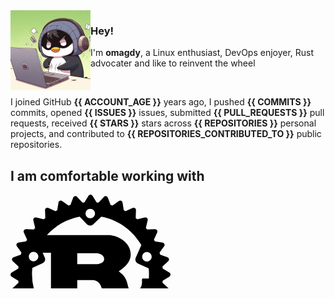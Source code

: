 <img align="left" src="./images/penguin.jpeg" height="128" width="128">

### Hey!

I'm **omagdy**, a Linux enthusiast, DevOps enjoyer, Rust advocater and like to reinvent the wheel

<br>

I joined GitHub **{{ ACCOUNT_AGE }}** years ago, I pushed **{{ COMMITS }}** commits, opened **{{ ISSUES }}** issues, submitted **{{ PULL_REQUESTS }}** pull requests, received **{{ STARS }}** stars across **{{ REPOSITORIES }}** personal projects, and contributed to **{{ REPOSITORIES_CONTRIBUTED_TO }}** public repositories.

## I am comfortable working with
<svg iewBox="0 0 256 256" xmlns="http://www.w3.org/2000/svg">
    <path d="m254.251 124.862l-10.747-6.653a145.81 145.81 0 0 0-.306-3.13l9.236-8.615a3.686 3.686 0 0 0 1.105-3.427a3.685 3.685 0 0 0-2.33-2.744l-11.807-4.415a137.355 137.355 0 0 0-.925-3.048l7.365-10.229a3.698 3.698 0 0 0-2.407-5.814l-12.45-2.025c-.484-.944-.988-1.874-1.496-2.796l5.231-11.483a3.683 3.683 0 0 0-.288-3.59a3.678 3.678 0 0 0-3.204-1.642l-12.636.44a99.848 99.848 0 0 0-1.996-2.421l2.904-12.308a3.694 3.694 0 0 0-.986-3.466a3.698 3.698 0 0 0-3.464-.986l-12.305 2.901a106.192 106.192 0 0 0-2.426-1.996l.442-12.635a3.684 3.684 0 0 0-1.64-3.205a3.693 3.693 0 0 0-3.59-.29l-11.48 5.234a133.235 133.235 0 0 0-2.796-1.5l-2.03-12.452a3.7 3.7 0 0 0-5.812-2.407l-10.236 7.365c-1.007-.32-2.02-.629-3.042-.922L155.72 4.794a3.69 3.69 0 0 0-2.745-2.336a3.707 3.707 0 0 0-3.424 1.106l-8.615 9.243a111.11 111.11 0 0 0-3.13-.306l-6.653-10.75a3.698 3.698 0 0 0-6.289 0l-6.653 10.75a110.4 110.4 0 0 0-3.133.306l-8.617-9.243a3.695 3.695 0 0 0-6.169 1.23l-4.414 11.809c-1.023.293-2.035.604-3.045.922L82.599 10.16a3.687 3.687 0 0 0-3.579-.415a3.705 3.705 0 0 0-2.235 2.822l-2.03 12.452c-.94.487-1.869.988-2.796 1.5l-11.481-5.235a3.686 3.686 0 0 0-3.588.291a3.684 3.684 0 0 0-1.642 3.205l.44 12.635a118.03 118.03 0 0 0-2.426 1.996l-12.305-2.9a3.71 3.71 0 0 0-3.466.985a3.694 3.694 0 0 0-.986 3.466l2.899 12.308c-.673.797-1.338 1.604-1.991 2.421l-12.636-.44a3.721 3.721 0 0 0-3.204 1.641a3.696 3.696 0 0 0-.291 3.59l5.234 11.484c-.509.922-1.012 1.852-1.5 2.796l-12.449 2.025a3.7 3.7 0 0 0-2.407 5.814l7.365 10.23c-.32 1.01-.631 2.024-.925 3.047l-11.808 4.415a3.702 3.702 0 0 0-1.225 6.171l9.237 8.614c-.115 1.04-.217 2.087-.305 3.131L1.75 124.862A3.695 3.695 0 0 0 0 128.007c0 1.284.663 2.473 1.751 3.143l10.748 6.653c.088 1.047.19 2.092.305 3.131l-9.238 8.617a3.697 3.697 0 0 0 1.226 6.169l11.808 4.415c.294 1.022.605 2.037.925 3.047l-7.365 10.231a3.696 3.696 0 0 0 2.41 5.812l12.447 2.025c.487.944.986 1.874 1.5 2.8l-5.235 11.48a3.691 3.691 0 0 0 .291 3.59a3.684 3.684 0 0 0 3.204 1.641l12.63-.442c.659.821 1.322 1.626 1.997 2.426l-2.899 12.31a3.682 3.682 0 0 0 .986 3.459a3.683 3.683 0 0 0 3.466.983l12.305-2.898c.8.68 1.61 1.34 2.427 1.99l-.44 12.639a3.694 3.694 0 0 0 5.229 3.492l11.481-5.231a105.49 105.49 0 0 0 2.796 1.499l2.03 12.445a3.692 3.692 0 0 0 2.235 2.825a3.706 3.706 0 0 0 3.579-.413l10.229-7.37c1.01.32 2.025.633 3.047.927l4.415 11.804a3.685 3.685 0 0 0 2.744 2.331a3.677 3.677 0 0 0 3.425-1.106l8.617-9.238c1.04.12 2.086.22 3.133.313l6.653 10.748a3.702 3.702 0 0 0 3.143 1.75a3.703 3.703 0 0 0 3.145-1.75l6.653-10.748c1.047-.093 2.092-.193 3.131-.313l8.615 9.238a3.68 3.68 0 0 0 3.424 1.106a3.69 3.69 0 0 0 2.744-2.331l4.415-11.804c1.022-.294 2.038-.607 3.048-.927l10.231 7.37a3.7 3.7 0 0 0 5.812-2.412l2.03-12.445c.939-.487 1.868-.993 2.795-1.5l11.481 5.232a3.692 3.692 0 0 0 5.23-3.492l-.44-12.638a98.76 98.76 0 0 0 2.423-1.991l12.306 2.898c1.25.294 2.56-.07 3.463-.983a3.682 3.682 0 0 0 .986-3.459l-2.898-12.31c.675-.8 1.34-1.605 1.99-2.426l12.636.442a3.681 3.681 0 0 0 3.204-1.64a3.685 3.685 0 0 0 .289-3.592l-5.232-11.478c.511-.927 1.013-1.857 1.497-2.8l12.45-2.026a3.682 3.682 0 0 0 2.822-2.236a3.696 3.696 0 0 0-.415-3.576l-7.365-10.23c.318-1.011.629-2.026.925-3.048l11.806-4.415a3.684 3.684 0 0 0 2.331-2.745a3.677 3.677 0 0 0-1.106-3.424l-9.235-8.617c.112-1.04.215-2.086.305-3.13l10.748-6.654a3.69 3.69 0 0 0 1.751-3.143c0-1.281-.66-2.472-1.749-3.145Zm-71.932 89.156c-4.104-.885-6.714-4.93-5.833-9.047c.878-4.112 4.92-6.729 9.023-5.844c4.104.879 6.718 4.931 5.838 9.04c-.88 4.11-4.926 6.73-9.028 5.851Zm-3.652-24.699a6.929 6.929 0 0 0-8.23 5.332l-3.816 17.807c-11.775 5.344-24.85 8.313-38.621 8.313c-14.086 0-27.446-3.116-39.43-8.688l-3.814-17.806c-.802-3.747-4.486-6.134-8.228-5.33l-15.72 3.376a93.272 93.272 0 0 1-8.128-9.58h76.49c.865 0 1.442-.157 1.442-.945v-27.057c0-.787-.577-.944-1.443-.944H106.8v-17.15h24.195c2.208 0 11.809.63 14.878 12.902c.962 3.774 3.072 16.05 4.516 19.98c1.438 4.408 7.293 13.213 13.533 13.213h38.115c.433 0 .895-.049 1.382-.137a93.92 93.92 0 0 1-8.669 10.17l-16.082-3.456Zm-105.79 24.327c-4.105.886-8.146-1.731-9.029-5.843c-.878-4.119 1.732-8.162 5.836-9.047a7.607 7.607 0 0 1 9.028 5.85c.878 4.11-1.734 8.16-5.836 9.04ZM43.86 95.986c1.703 3.842-.03 8.345-3.867 10.045c-3.837 1.705-8.328-.03-10.03-3.875a7.615 7.615 0 0 1 3.867-10.045a7.598 7.598 0 0 1 10.03 3.874Zm-8.918 21.14l16.376-7.277a6.942 6.942 0 0 0 3.524-9.158l-3.372-7.626h13.264v59.788H37.973a93.7 93.7 0 0 1-3.566-25.672c0-3.398.183-6.756.535-10.056Zm71.862-5.807V93.696h31.586c1.632 0 11.52 1.886 11.52 9.28c0 6.139-7.584 8.34-13.821 8.34h-29.285v.003Zm114.792 15.862c0 2.338-.086 4.652-.257 6.948h-9.603c-.961 0-1.348.632-1.348 1.573v4.41c0 10.38-5.853 12.638-10.982 13.213c-4.884.55-10.3-2.045-10.967-5.034c-2.882-16.206-7.683-19.667-15.265-25.648c9.41-5.975 19.2-14.79 19.2-26.59c0-12.74-8.734-20.765-14.688-24.7c-8.352-5.506-17.6-6.61-20.095-6.61H58.279c13.467-15.03 31.719-25.677 52.362-29.551l11.706 12.28a6.923 6.923 0 0 0 9.799.226l13.098-12.528c27.445 5.11 50.682 22.194 64.073 45.633l-8.967 20.253c-1.548 3.505.032 7.604 3.527 9.157l17.264 7.668c.298 3.065.455 6.161.455 9.3ZM122.352 24.745c3.033-2.905 7.844-2.79 10.748.247c2.898 3.046 2.788 7.862-.252 10.765c-3.033 2.906-7.844 2.793-10.748-.25a7.621 7.621 0 0 1 .252-10.762Zm88.983 71.61a7.594 7.594 0 0 1 10.028-3.872c3.838 1.702 5.57 6.203 3.867 10.045a7.595 7.595 0 0 1-10.03 3.875c-3.833-1.703-5.565-6.2-3.865-10.048Z"/>
</svg
<svg iewBox="0 0 128 128" xmlns="http://www.w3.org/2000/svg">
    <path fill="#659AD3" d="M115.4 30.7L67.1 2.9c-.8-.5-1.9-.7-3.1-.7c-1.2 0-2.3.3-3.1.7l-48 27.9c-1.7 1-2.9 3.5-2.9 5.4v55.7c0 1.1.2 2.4 1 3.5l106.8-62c-.6-1.2-1.5-2.1-2.4-2.7z"/>
    <path fill="#03599C" d="M10.7 95.3c.5.8 1.2 1.5 1.9 1.9l48.2 27.9c.8.5 1.9.7 3.1.7c1.2 0 2.3-.3 3.1-.7l48-27.9c1.7-1 2.9-3.5 2.9-5.4V36.1c0-.9-.1-1.9-.6-2.8l-106.6 62z"/>
    <path fill="#fff" d="M85.3 76.1C81.1 83.5 73.1 88.5 64 88.5c-13.5 0-24.5-11-24.5-24.5s11-24.5 24.5-24.5c9.1 0 17.1 5 21.3 12.5l13-7.5c-6.8-11.9-19.6-20-34.3-20c-21.8 0-39.5 17.7-39.5 39.5s17.7 39.5 39.5 39.5c14.6 0 27.4-8 34.2-19.8l-12.9-7.6z"/>
</svg
<svg iewBox="0 0 256 288" xmlns="http://www.w3.org/2000/svg">
    <path fill="#649AD2" d="M255.987 84.59c-.002-4.837-1.037-9.112-3.13-12.781c-2.054-3.608-5.133-6.632-9.261-9.023c-34.08-19.651-68.195-39.242-102.264-58.913c-9.185-5.303-18.09-5.11-27.208.27c-13.565 8-81.48 46.91-101.719 58.632C4.071 67.6.015 74.984.013 84.58C0 124.101.013 163.62 0 203.141c0 4.73.993 8.923 2.993 12.537c2.056 3.717 5.177 6.824 9.401 9.269c20.24 11.722 88.164 50.63 101.726 58.631c9.121 5.382 18.027 5.575 27.215.27c34.07-19.672 68.186-39.262 102.272-58.913c4.224-2.444 7.345-5.553 9.401-9.267c1.997-3.614 2.992-7.806 2.992-12.539c0 0 0-79.018-.013-118.539"/>
    <path fill="#004482" d="m128.392 143.476l-125.4 72.202c2.057 3.717 5.178 6.824 9.402 9.269c20.24 11.722 88.164 50.63 101.726 58.631c9.121 5.382 18.027 5.575 27.215.27c34.07-19.672 68.186-39.262 102.272-58.913c4.224-2.444 7.345-5.553 9.401-9.267l-124.616-72.192"/>
    <path fill="#1A4674" d="M91.25 164.863c7.297 12.738 21.014 21.33 36.75 21.33c15.833 0 29.628-8.7 36.888-21.576l-36.496-21.141l-37.142 21.387"/>
    <path fill="#01589C" d="M255.987 84.59c-.002-4.837-1.037-9.112-3.13-12.781l-124.465 71.667l124.616 72.192c1.997-3.614 2.99-7.806 2.992-12.539c0 0 0-79.018-.013-118.539"/>
    <path fill="#FFF" d="M249.135 148.636h-9.738v9.74h-9.74v-9.74h-9.737V138.9h9.737v-9.738h9.74v9.738h9.738v9.737ZM128 58.847c31.135 0 58.358 16.74 73.17 41.709l.444.759l-37.001 21.307c-7.333-12.609-20.978-21.094-36.613-21.094c-23.38 0-42.333 18.953-42.333 42.332a42.13 42.13 0 0 0 5.583 21.003c7.297 12.738 21.014 21.33 36.75 21.33c15.659 0 29.325-8.51 36.647-21.153l.241-.423l36.947 21.406c-14.65 25.597-42.228 42.851-73.835 42.851c-31.549 0-59.084-17.185-73.754-42.707c-7.162-12.459-11.26-26.904-11.26-42.307c0-46.95 38.061-85.013 85.014-85.013Zm75.865 70.314v9.738h9.737v9.737h-9.737v9.74h-9.738v-9.74h-9.738V138.9h9.738v-9.738h9.738Z"/>
</svg
<svg iewBox="0 0 256 228" xmlns="http://www.w3.org/2000/svg"
    <path fill="#00D8FF" d="M210.483 73.824a171.49 171.49 0 0 0-8.24-2.597c.465-1.9.893-3.777 1.273-5.621c6.238-30.281 2.16-54.676-11.769-62.708c-13.355-7.7-35.196.329-57.254 19.526a171.23 171.23 0 0 0-6.375 5.848a155.866 155.866 0 0 0-4.241-3.917C100.759 3.829 77.587-4.822 63.673 3.233C50.33 10.957 46.379 33.89 51.995 62.588a170.974 170.974 0 0 0 1.892 8.48c-3.28.932-6.445 1.924-9.474 2.98C17.309 83.498 0 98.307 0 113.668c0 15.865 18.582 31.778 46.812 41.427a145.52 145.52 0 0 0 6.921 2.165a167.467 167.467 0 0 0-2.01 9.138c-5.354 28.2-1.173 50.591 12.134 58.266c13.744 7.926 36.812-.22 59.273-19.855a145.567 145.567 0 0 0 5.342-4.923a168.064 168.064 0 0 0 6.92 6.314c21.758 18.722 43.246 26.282 56.54 18.586c13.731-7.949 18.194-32.003 12.4-61.268a145.016 145.016 0 0 0-1.535-6.842c1.62-.48 3.21-.974 4.76-1.488c29.348-9.723 48.443-25.443 48.443-41.52c0-15.417-17.868-30.326-45.517-39.844Zm-6.365 70.984c-1.4.463-2.836.91-4.3 1.345c-3.24-10.257-7.612-21.163-12.963-32.432c5.106-11 9.31-21.767 12.459-31.957c2.619.758 5.16 1.557 7.61 2.4c23.69 8.156 38.14 20.213 38.14 29.504c0 9.896-15.606 22.743-40.946 31.14Zm-10.514 20.834c2.562 12.94 2.927 24.64 1.23 33.787c-1.524 8.219-4.59 13.698-8.382 15.893c-8.067 4.67-25.32-1.4-43.927-17.412a156.726 156.726 0 0 1-6.437-5.87c7.214-7.889 14.423-17.06 21.459-27.246c12.376-1.098 24.068-2.894 34.671-5.345a134.17 134.17 0 0 1 1.386 6.193ZM87.276 214.515c-7.882 2.783-14.16 2.863-17.955.675c-8.075-4.657-11.432-22.636-6.853-46.752a156.923 156.923 0 0 1 1.869-8.499c10.486 2.32 22.093 3.988 34.498 4.994c7.084 9.967 14.501 19.128 21.976 27.15a134.668 134.668 0 0 1-4.877 4.492c-9.933 8.682-19.886 14.842-28.658 17.94ZM50.35 144.747c-12.483-4.267-22.792-9.812-29.858-15.863c-6.35-5.437-9.555-10.836-9.555-15.216c0-9.322 13.897-21.212 37.076-29.293c2.813-.98 5.757-1.905 8.812-2.773c3.204 10.42 7.406 21.315 12.477 32.332c-5.137 11.18-9.399 22.249-12.634 32.792a134.718 134.718 0 0 1-6.318-1.979Zm12.378-84.26c-4.811-24.587-1.616-43.134 6.425-47.789c8.564-4.958 27.502 2.111 47.463 19.835a144.318 144.318 0 0 1 3.841 3.545c-7.438 7.987-14.787 17.08-21.808 26.988c-12.04 1.116-23.565 2.908-34.161 5.309a160.342 160.342 0 0 1-1.76-7.887Zm110.427 27.268a347.8 347.8 0 0 0-7.785-12.803c8.168 1.033 15.994 2.404 23.343 4.08c-2.206 7.072-4.956 14.465-8.193 22.045a381.151 381.151 0 0 0-7.365-13.322Zm-45.032-43.861c5.044 5.465 10.096 11.566 15.065 18.186a322.04 322.04 0 0 0-30.257-.006c4.974-6.559 10.069-12.652 15.192-18.18ZM82.802 87.83a323.167 323.167 0 0 0-7.227 13.238c-3.184-7.553-5.909-14.98-8.134-22.152c7.304-1.634 15.093-2.97 23.209-3.984a321.524 321.524 0 0 0-7.848 12.897Zm8.081 65.352c-8.385-.936-16.291-2.203-23.593-3.793c2.26-7.3 5.045-14.885 8.298-22.6a321.187 321.187 0 0 0 7.257 13.246c2.594 4.48 5.28 8.868 8.038 13.147Zm37.542 31.03c-5.184-5.592-10.354-11.779-15.403-18.433c4.902.192 9.899.29 14.978.29c5.218 0 10.376-.117 15.453-.343c-4.985 6.774-10.018 12.97-15.028 18.486Zm52.198-57.817c3.422 7.8 6.306 15.345 8.596 22.52c-7.422 1.694-15.436 3.058-23.88 4.071a382.417 382.417 0 0 0 7.859-13.026a347.403 347.403 0 0 0 7.425-13.565Zm-16.898 8.101a358.557 358.557 0 0 1-12.281 19.815a329.4 329.4 0 0 1-23.444.823c-7.967 0-15.716-.248-23.178-.732a310.202 310.202 0 0 1-12.513-19.846h.001a307.41 307.41 0 0 1-10.923-20.627a310.278 310.278 0 0 1 10.89-20.637l-.001.001a307.318 307.318 0 0 1 12.413-19.761c7.613-.576 15.42-.876 23.31-.876H128c7.926 0 15.743.303 23.354.883a329.357 329.357 0 0 1 12.335 19.695a358.489 358.489 0 0 1 11.036 20.54a329.472 329.472 0 0 1-11 20.722Zm22.56-122.124c8.572 4.944 11.906 24.881 6.52 51.026c-.344 1.668-.73 3.367-1.15 5.09c-10.622-2.452-22.155-4.275-34.23-5.408c-7.034-10.017-14.323-19.124-21.64-27.008a160.789 160.789 0 0 1 5.888-5.4c18.9-16.447 36.564-22.941 44.612-18.3ZM128 90.808c12.625 0 22.86 10.235 22.86 22.86s-10.235 22.86-22.86 22.86s-22.86-10.235-22.86-22.86s10.235-22.86 22.86-22.86Z"/
</svg
<svg iewBox="0 0 128 128" xmlns="http://www.w3.org/2000/svg">
    <path fill="#F0DB4F" d="M1.408 1.408h125.184v125.185H1.408z"/>
    <path fill="#323330" d="M116.347 96.736c-.917-5.711-4.641-10.508-15.672-14.981c-3.832-1.761-8.104-3.022-9.377-5.926c-.452-1.69-.512-2.642-.226-3.665c.821-3.32 4.784-4.355 7.925-3.403c2.023.678 3.938 2.237 5.093 4.724c5.402-3.498 5.391-3.475 9.163-5.879c-1.381-2.141-2.118-3.129-3.022-4.045c-3.249-3.629-7.676-5.498-14.756-5.355l-3.688.477c-3.534.893-6.902 2.748-8.877 5.235c-5.926 6.724-4.236 18.492 2.975 23.335c7.104 5.332 17.54 6.545 18.873 11.531c1.297 6.104-4.486 8.08-10.234 7.378c-4.236-.881-6.592-3.034-9.139-6.949c-4.688 2.713-4.688 2.713-9.508 5.485c1.143 2.499 2.344 3.63 4.26 5.795c9.068 9.198 31.76 8.746 35.83-5.176c.165-.478 1.261-3.666.38-8.581zM69.462 58.943H57.753l-.048 30.272c0 6.438.333 12.34-.714 14.149c-1.713 3.558-6.152 3.117-8.175 2.427c-2.059-1.012-3.106-2.451-4.319-4.485c-.333-.584-.583-1.036-.667-1.071l-9.52 5.83c1.583 3.249 3.915 6.069 6.902 7.901c4.462 2.678 10.459 3.499 16.731 2.059c4.082-1.189 7.604-3.652 9.448-7.401c2.666-4.915 2.094-10.864 2.07-17.444c.06-10.735.001-21.468.001-32.237z"/>
</svg
<svg iewBox="0 0 256 417" xmlns="http://www.w3.org/2000/svg">
    <path fill="#D33833" d="M250.741 169.278c0 69.457-55.07 125.817-123.039 125.817S4.664 238.735 4.664 169.278c0-69.458 55.07-125.818 123.038-125.818c67.97 0 123.04 56.36 123.04 125.818"/>
    <path fill="#EF3D3A" d="M9.724 200.434S.794 69.26 121.749 65.488l-8.434-14.09l-65.588 22.028l-18.753 21.532l-16.372 31.355l-9.328 36.515l2.779 24.41"/>
    <path fill="#231F20" d="M43.46 83.448c-21.531 22.127-34.927 52.59-34.927 86.326c0 33.736 13.396 64.198 34.927 86.325c21.631 22.127 51.3 35.721 84.242 35.721c32.943 0 62.611-13.594 84.242-35.72c21.532-22.128 34.927-52.59 34.927-86.326c0-33.737-13.395-64.199-34.927-86.326c-21.63-22.028-51.299-35.72-84.242-35.72c-32.843 0-62.61 13.593-84.242 35.72Zm-5.457 177.91C15.083 237.941.893 205.495.893 169.774c0-35.721 14.19-68.168 37.11-91.684c22.921-23.417 54.673-38.003 89.7-38.003c35.026 0 66.778 14.586 89.699 38.003c22.92 23.417 37.11 55.863 37.11 91.684c0 35.72-14.19 68.167-37.11 91.584c-22.921 23.516-54.673 38.003-89.7 38.003c-35.026 0-66.778-14.487-89.699-38.003Z"/>
    <path fill="#F0D6B7" d="m179.498 169.972l-18.754 2.778l-25.302 2.878l-16.372.397l-15.975-.496l-12.205-3.77l-10.816-11.71l-8.434-23.913l-1.885-5.16l-11.212-3.77l-6.55-10.815l-4.663-15.48l5.16-13.593l12.205-4.267l9.823 4.664l4.663 10.32l5.656-.894l1.885-2.381l-1.885-10.816l-.496-13.594l2.778-18.753l-.099-10.716l8.533-13.693l14.983-10.816L136.732 5.16l29.073 4.266l25.302 18.258l11.709 18.753l7.54 13.594l1.886 33.736l-5.656 29.073l-10.32 25.799l-9.723 13.792"/>
    <path fill="#335061" d="m163.622 251.039l-66.977 2.778v11.212l5.656 39.393l-2.779 3.274l-46.834-15.975l-3.274-5.656l-4.664-52.986l-11.014-31.752l-2.381-7.541l37.507-25.798l11.709-4.664l10.319 12.7l8.93 7.939l10.32 3.274l4.663 1.39l5.656 24.409l4.267 5.16l10.815-3.771L128 229.01l40.682 19.25l-5.06 2.778"/>
    <path fill="#6D6B6D" d="m52.49 87.516l12.205-4.266l9.823 4.663l4.663 10.32l5.656-.893l1.39-5.656l-2.779-10.816l2.778-25.798l-2.381-14.09l8.434-9.823l18.257-14.487l-5.16-7.045l-25.798 12.7l-10.815 8.435l-6.053 13.097l-9.327 12.701l-2.778 14.983l1.885 15.975"/>
    <path fill="#DCD9D8" d="M71.74 43.46s7.044-17.364 35.125-25.798c28.08-8.434 1.39-6.053 1.39-6.053L77.791 23.318L66.084 35.026l-5.16 9.327l10.816-.893M57.65 84.242s-9.824-32.844 27.683-37.507l-1.389-5.656l-25.798 6.053l-7.541 24.41l1.885 15.974l5.16-3.274"/>
    <path fill="#F7E4CD" d="m72.633 127.802l6.151-5.954s2.779.298 3.275 3.572c.496 3.275 1.885 32.844 22.028 48.72c1.885 1.488-14.983-2.382-14.983-2.382L74.12 148.341m84.739-29.47s1.091-14.189 4.961-13.097c3.87 1.091 3.87 4.96 3.87 4.96s-9.327 5.954-8.831 8.137m38.896-51.993s-7.74 1.587-8.434 8.434c-.695 6.846 8.434 1.389 9.823.893m-58.046-8.831s-10.32 1.389-10.32 7.938c0 6.548 11.709 6.052 14.983 3.274m-68.366 19.25S59.635 87.02 57.75 97.34c-1.885 10.319-6.053 17.76 2.778 28.576l-6.053-1.885l-5.655-14.487l-1.886-14.09L57.75 84.242l12.204.893l7.045 5.656l.397 7.045m8.434-29.569s7.937-41.278 48.223-49.216c33.14-6.549 50.604 1.39 57.153 8.93c0 0-29.569-35.125-57.65-24.409c-28.08 10.816-48.719 30.462-48.223 43.064c.794 21.63.496 21.63.496 21.63M194.48 32.645s-13.593-.496-14.09 11.708c0 0 0 1.886.894 3.771c0 0 10.815-12.205 17.364-5.656"/>
    <path fill="#F7E4CD" d="M135.045 49.414s-2.381-18.654-18.257-7.839c-10.32 7.045-9.328 16.868-7.541 18.754c1.885 1.885 1.389 5.655 2.778 3.076c1.389-2.58.992-11.014 6.152-13.396c5.06-2.381 13.594-4.96 16.868-.595"/>
    <path fill="#49728B" d="M90.99 176.025L46.932 195.67s18.258 72.633 8.93 95.157l-6.548-2.381l-.496-27.684l-12.205-52.39l-5.16-14.488l45.941-30.958l13.594 13.098m4.466 40.186l6.251 7.641v28.08h-7.441s-.893-19.646-.893-22.027c0-2.382.893-10.816.893-10.816m1.389 37.11l-21.135.893l6.053 4.267l14.982 2.382"/>
    <path fill="#335061" d="m167.79 251.535l17.363-.496l4.267 43.063l-17.761 2.382l-3.87-44.95"/>
    <path fill="#335061" d="m172.453 251.535l26.195-1.39s10.816-27.187 10.816-28.576c0-1.39 9.327-39.392 9.327-39.392l-21.135-22.028l-4.267-3.77l-11.212 11.212v43.56l-9.724 40.384"/>
    <path fill="#49728B" d="m184.161 248.26l-16.372 3.275l2.382 13.098c6.052 2.778 16.372-4.664 16.372-4.664m-1.886-93.767l32.844 24.409l.893-11.213l-24.806-22.92l-8.93 9.724"/>
    <path fill="#FFF" d="m111.926 343.814l-9.724-39.392l-4.862-29.073l-.794-21.532l43.956-2.381h27.287l-2.48 49.215l4.266 38.003l-.496 7.045l-35.622 2.779l-21.531-4.664"/>
    <path fill="#DCD9D8" d="M161.736 251.039s-2.381 48.72 4.664 83.448c0 0-14.09 8.93-34.63 11.212l39.393-1.389l4.663-2.778l-5.655-76.8l-1.489-16.472"/>
    <path fill="#FFF" d="m190.115 290.431l18.257-5.16l34.63-1.885l5.16-15.975l-9.328-27.684l-10.815-1.389l-14.983 4.664l-14.289 7.045l-7.64-1.39l-5.954 2.382"/>
    <path fill="#DCD9D8" d="M189.817 281.005s12.205-5.656 14.09-5.16l-5.16-25.798l6.053-2.382s4.267 24.41 4.267 27.188c0 0 26.195 1.389 28.576 1.389c0 0 5.656-10.816 4.267-22.028l5.16 14.983l.496 8.434l-7.541 11.212l-8.434 1.886l-14.09-.496l-4.664-6.053l-16.372 2.381l-5.16 1.886"/>
    <path fill="#FFF" d="m171.361 247.764l-10.32-26.195l-10.815-15.48s2.382-6.548 5.656-6.548h10.816l10.32 3.77l-.894 17.365l-4.763 27.088"/>
    <path fill="#DCD9D8" d="M173.445 238.834s-13.098-25.302-13.098-29.073c0 0 2.382-5.656 5.656-4.266c3.275 1.389 10.32 5.16 10.32 5.16v-8.931l-15.976-3.274l-10.815 1.389l18.257 43.262l3.77.496"/>
    <path fill="#FFF" d="m116.093 177.017l-12.998-1.39l-12.205-3.77v4.267l5.953 6.549l18.754 8.434"/>
    <path fill="#DCD9D8" d="M95.157 178.406s14.486 6.053 19.25 4.664l.495 5.656l-13.097-2.779l-7.938-5.656l1.29-1.885"/>
    <path fill="#D33833" d="M190.115 201.129c-7.938-.199-15.182-1.191-21.433-2.977c.397-2.58-.397-5.06.298-6.946c1.786-1.29 4.663-1.29 7.342-1.587c-2.282-1.092-5.556-1.588-8.136-.893c-.1-1.786-.893-2.878-1.39-4.267c4.466-1.588 14.984-12.006 20.937-8.633c2.878 1.687 4.069 11.014 4.267 15.678c.198 3.77-.397 7.541-1.885 9.625"/>
    <path stroke="#D33833" stroke-width="2" d="M190.115 201.129c-7.938-.199-15.182-1.191-21.433-2.977c.397-2.58-.397-5.06.298-6.946c1.786-1.29 4.663-1.29 7.342-1.587c-2.282-1.092-5.556-1.588-8.136-.893c-.1-1.786-.893-2.878-1.39-4.267c4.466-1.588 14.984-12.006 20.937-8.633c2.878 1.687 4.069 11.014 4.267 15.678c.198 3.77-.397 7.541-1.885 9.625Z"/>
    <path fill="#D33833" d="M152.112 188.13c0 .596 0 1.19-.1 1.786c-2.48 1.588-6.45 1.588-9.228 2.977c3.97.198 7.145 1.19 9.923 2.48c-.1 1.489-.1 3.077-.198 4.565c-4.565 3.076-8.732 7.74-14.09 10.716c-2.58 1.39-11.411 4.962-14.09 4.267c-1.489-.397-1.687-2.282-2.282-4.068c-1.29-3.77-4.267-9.923-4.565-15.678c-.298-7.243-1.091-19.448 6.747-17.96c6.35 1.191 13.693 4.069 18.555 6.748c3.076 1.786 4.763 3.77 9.328 4.167"/>
    <path stroke="#D33833" stroke-width="2" d="M152.112 188.13c0 .596 0 1.19-.1 1.786c-2.48 1.588-6.45 1.588-9.228 2.977c3.97.198 7.145 1.19 9.923 2.48c-.1 1.489-.1 3.077-.198 4.565c-4.565 3.076-8.732 7.74-14.09 10.716c-2.58 1.39-11.411 4.962-14.09 4.267c-1.489-.397-1.687-2.282-2.282-4.068c-1.29-3.77-4.267-9.923-4.565-15.678c-.298-7.243-1.091-19.448 6.747-17.96c6.35 1.191 13.693 4.069 18.555 6.748c3.076 1.786 4.763 3.77 9.328 4.167Z"/>
    <path fill="#D33833" d="M156.577 196.763c-.695-3.97-1.489-5.06-1.191-8.534c10.617-7.045 12.502 12.106 1.19 8.534"/>
    <path stroke="#D33833" stroke-width="2" d="M156.577 196.763c-.695-3.97-1.489-5.06-1.191-8.534c10.617-7.045 12.502 12.106 1.19 8.534Z"/>
    <path fill="#EF3D3A" d="M171.857 199.938s-3.274-4.664-.893-6.053c2.382-1.389 4.664 0 6.053-2.381c1.39-2.382 0-3.77.496-6.549c.496-2.778 2.778-3.274 5.16-3.77c2.381-.497 8.93-1.39 9.823.893l-2.778-8.435l-5.656-1.885l-17.761 10.32l-.893 5.16v10.319m-42.766 17.86c-.595-7.343-1.19-14.586-1.786-21.929c-.992-10.914 2.58-9.03 12.105-9.03c1.489 0 8.93 1.688 9.427 2.78c2.58 5.258-4.267 4.067 2.976 8.036c6.053 3.275 16.869-1.984 14.388-9.426c-1.39-1.687-7.144-.496-9.228-1.588l-11.014-5.655c-4.663-2.382-15.38-5.954-20.341-2.58c-12.602 8.533.794 29.966 5.259 38.896"/>
    <path fill="#231F20" d="M135.045 49.414c-12.8-2.977-19.15 5.358-23.02 13.99c-3.473-.793-2.084-5.556-1.19-7.937c2.281-6.251 11.51-14.686 19.05-13.495c3.175.397 7.541 3.374 5.16 7.442M197.259 63.9h.595c2.878 5.954 5.358 12.305 9.03 17.663c-2.48 5.755-18.456 10.716-18.258.595c3.473-1.488 9.427-.298 12.503-2.282c-1.786-4.862-4.267-9.03-3.87-15.975m-55.764.199c2.778 5.06 3.67 10.319 7.54 14.09c1.787 1.686 5.16 3.77 3.474 8.532c-.397 1.092-3.275 3.573-4.962 4.069c-6.052 1.786-20.242.397-15.479-7.244c5.06.199 11.808 3.275 15.579-.397c-2.878-4.564-8.038-13.693-6.152-19.05m53.482 51c-9.129 5.855-19.35 12.305-34.431 10.816c-3.175-2.778-4.465-9.03-1.29-13.097c1.587 2.778.595 7.938 5.16 8.731c8.533 1.489 18.455-5.259 24.607-7.54c3.77-6.45-.297-8.732-3.77-12.9c-7.045-8.434-16.372-18.952-16.075-31.553c2.878-2.084 3.076 3.175 3.473 4.068c3.671 8.533 12.9 19.547 19.547 26.89c1.687 1.786 4.366 3.572 4.664 4.763c.893 3.373-2.282 7.54-1.885 9.823M74.12 108.949c-2.877-1.687-3.571-8.831-6.945-9.03c-4.862-.297-3.969 9.328-3.969 14.983c-3.274-2.976-3.87-12.304-1.488-17.066c-2.778-1.39-3.97 1.488-5.557 2.48c2.084-14.387 21.135-6.648 17.96 8.633m126.611 12.204c-4.267 8.137-10.32 17.067-22.822 17.365c-.298-2.58-.496-6.648 0-8.236c9.625-.992 15.578-5.854 22.822-9.129m-59.932 5.259c7.938 4.168 22.623 4.664 33.538 4.366c.595 2.382.595 5.358.595 8.236c-13.99.595-30.462-2.878-34.133-12.602m-1.488 7.74c5.556 13.891 24.508 12.304 40.483 11.907c-.694 1.786-2.183 3.969-4.167 4.663c-5.16 2.084-19.25 3.672-26.394-.099c-4.465-2.381-7.442-7.839-9.922-11.014c-1.092-1.488-7.045-5.358 0-5.457"/>
    <path fill="#81B0C4" d="M194.282 210.654c-6.45 11.113-12.7 22.524-20.34 32.248c3.174-9.426 4.563-25.302 5.06-37.407c6.747-3.176 12.502.694 15.28 5.16"/>
    <path fill="#231F20" d="M229.11 250.543c-7.243 1.488-12.304 8.533-19.448 8.037c3.969-5.458 10.716-7.839 19.448-8.037m3.175 11.311c-5.953.596-12.899 1.588-18.852 1.092c2.877-4.366 13.792-2.779 18.852-1.092m2.084 9.824c-6.648.099-14.884 0-21.234-.497c3.77-4.068 16.967-1.488 21.234.497"/>
    <path fill="#DCD9D8" d="M181.78 298.468c.992 8.335 4.267 16.77 3.87 25.898c-3.672 1.19-5.755 2.282-10.717 2.282c-.297-7.74-1.389-19.646-1.091-27.088c2.381.198 5.953-1.687 7.938-1.092"/>
    <path fill="#F0D6B7" d="M171.064 175.43c-3.374 2.182-6.152 4.861-9.427 7.243c-7.144.397-11.014-.496-16.173-4.564c.099-.298.595-.199.595-.596c7.64 3.374 17.364-1.389 25.005-2.084"/>
    <path fill="#81B0C4" d="M131.175 227.324c2.084-9.03 10.32-13.792 17.761-18.753c7.64 9.724 12.304 22.226 17.464 34.331c-12.205-3.671-24.608-9.525-35.225-15.578"/>
    <path fill="#231F20" d="M173.842 299.659c-.298 7.442.694 19.25 1.091 27.088c4.962 0 7.045-1.091 10.717-2.282c.397-9.129-2.878-17.563-3.87-25.898c-1.985-.694-5.557 1.191-7.938 1.092ZM97.24 257.588c3.275 29.866 7.938 54.87 16.57 81.364c19.151 5.854 42.171 6.35 59.139 1.091c-3.076-14.883-1.786-33.041-3.572-49.017c-1.39-12.006-.695-24.012-2.58-36.217c-20.54-4.266-49.513-.992-69.557 2.779Zm74.419-2.58c-.199 12.8.595 25.5 1.588 38.3c4.96-.694 8.235-1.19 12.8-2.282c-1.489-12.304-1.29-26.294-4.366-37.209c-3.473.1-6.55 0-10.022 1.19Zm24.905-2.084c-2.381-.496-5.06 0-7.243 0c1.091 10.419 3.572 21.929 4.465 32.943c3.473.099 5.358-1.588 8.236-2.084c.198-9.625-.794-22.921-5.458-30.859Zm37.805 34.53c7.343-1.786 11.907-10.716 9.823-19.944c-1.389-6.152-3.77-17.86-6.45-21.83c-1.885-2.877-7.144-6.747-11.41-4.068c-6.847 4.366-18.853 5.656-23.814 10.915c2.48 8.335 3.274 19.647 4.266 30.164c8.534.497 18.952-2.38 26.097.695c-4.962 1.588-11.312 1.588-15.579 3.969c3.572 1.687 11.709 1.39 17.067.1Zm-68.068-44.552c-5.16-12.105-9.823-24.607-17.464-34.331c-7.442 4.96-15.578 9.724-17.761 18.753c10.716 6.053 23.12 11.907 35.225 15.578Zm12.7-37.407c-.496 12.105-1.885 27.981-5.06 37.407c7.64-9.823 13.892-21.135 20.341-32.248c-2.778-4.465-8.533-8.335-15.28-5.16Zm-14.387-5.06c-2.878-.299-5.358 3.373-9.129 1.785c-.893.992-1.687 1.985-2.58 2.977c8.335 10.12 12.205 24.41 18.655 36.217c3.473-11.41 3.076-23.814 3.87-36.217c-4.763.198-7.442-4.465-10.816-4.763Zm-9.228-12.206c-.298 3.473.496 4.565 1.19 8.534c11.312 3.572 9.427-15.579-1.19-8.534Zm-12.602-4.167c-4.862-2.68-12.204-5.557-18.555-6.747c-7.838-1.489-7.045 10.716-6.747 17.96c.298 5.754 3.275 11.807 4.565 15.677c.595 1.786.793 3.671 2.282 4.068c2.679.596 11.609-2.877 14.09-4.267c5.358-2.877 9.525-7.54 14.09-10.716c.099-1.488.099-3.076.198-4.564c-2.778-1.39-5.854-2.282-9.923-2.48c2.68-1.39 6.748-1.39 9.228-2.977c0-.596 0-1.191.1-1.787c-4.565-.496-6.252-2.48-9.328-4.167Zm-46.635-8.434c-4.068 4.167 11.41 9.724 16.273 10.022c0-2.58 1.488-5.06 1.19-6.946c-5.854-.992-13.494-.298-17.463-3.076Zm50.01 1.885c0 .397-.497.298-.596.596c5.259 4.068 9.128 4.96 16.173 4.564c3.176-2.282 6.053-5.06 9.427-7.244c-7.74.695-17.464 5.458-25.005 2.084ZM192 191.405c-.198-4.565-1.39-13.991-4.267-15.678c-5.953-3.473-16.471 7.045-20.936 8.633c.496 1.389 1.29 2.48 1.389 4.266c2.68-.694 5.854-.198 8.136.893c-2.679.298-5.556.298-7.342 1.588c-.596 1.885.198 4.366-.298 6.946c6.251 1.786 13.495 2.679 21.433 2.976c1.488-1.984 2.083-5.755 1.885-9.624ZM89.302 179.597c-1.29-.893-9.922-12.106-11.113-11.61c-15.578 6.153-30.164 16.77-43.163 26.89c12.403 26.692 17.464 59.337 18.357 90.791c14.19 6.648 26.691 16.273 46.04 17.265c-2.282-15.776-4.266-29.966-5.556-44.85c-4.862-2.083-11.808.1-16.372-.595c0-5.457 6.945-2.381 7.54-6.052c.398-2.779-3.87-2.977-2.48-7.343c3.572 1.29 5.457 4.167 9.228 5.259c3.473-7.541 0-20.936.496-27.287c.1-1.19.595-6.549 3.274-5.656c2.382.794-.099 14.388.1 20.341c.198 5.557-.695 10.816 1.587 14.289c18.655-2.58 37.607-4.168 57.848-4.763c-4.465-1.885-9.724-3.671-15.479-6.946c-3.175-1.786-12.998-5.457-13.891-8.434c-1.489-4.763 3.77-7.243 4.663-11.312c-9.426 5.16-11.212-4.96-13.494-12.006c-1.985-6.45-3.175-11.311-3.671-14.983c-8.236-4.167-16.968-8.037-23.914-12.998Zm94.462-10.32c12.999-6.25 15.38 23.517 10.22 33.142c.794 2.877 3.473 3.969 4.565 6.548c-7.244 12.999-15.28 25.104-22.723 37.904c5.458-3.473 13.396-.595 19.845-3.175c2.382-.893 4.069-6.35 5.855-10.716c4.96-11.907 10.12-26.99 12.403-38.3c.496-2.58 1.984-8.237 1.587-10.519c-.595-4.167-6.152-7.243-9.03-9.724c-5.258-4.763-8.533-8.83-14.09-13.296c-2.083 3.275-6.846 5.457-8.632 8.137Zm-124.13-115.2c-6.152 6.847-4.862 19.548-4.167 28.676c11.212-7.044 25.997.596 25.897 12.503c5.358-.1 1.985-6.648.993-10.915c-3.176-13.792 5.358-28.676.396-41.277c-9.624.793-17.463 4.663-23.119 11.014Zm44.254-39.59c-13.99 3.969-31.95 14.189-37.705 26.79c4.465-.694 7.541-2.877 11.907-3.175c1.687-.099 3.87.695 5.755.199c3.77-.992 7.045-9.526 9.922-12.701c2.779-3.076 6.152-4.465 8.435-7.243c1.488-.695 3.67-.695 3.77-2.878c-.595-.695-1.29-1.19-2.084-.992Zm72.93 3.77c-14.585-8.235-39.193-14.387-54.672-6.648c-12.503 6.251-29.37 16.57-35.126 29.57c5.358 12.6-1.587 24.11-2.084 36.91c-.198 6.847 3.176 12.702 3.473 20.144c-1.885 3.076-7.442 3.373-11.311 3.175c-1.29-6.55-3.572-13.892-10.32-14.686c-9.525-1.091-16.57 6.847-16.967 15.083c-.496 9.724 7.442 25.798 18.753 24.707c4.366-.397 5.458-4.763 10.22-4.763c2.58 5.16-3.968 6.747-4.663 10.418c-.199.993.496 4.664.992 6.45c2.084 8.434 6.648 19.448 11.113 25.898c5.755 8.235 16.968 9.426 29.073 10.22c2.183-4.664 10.121-4.267 15.28-3.076c-6.25-2.48-12.005-8.434-16.768-13.693c-5.458-6.053-11.014-12.502-11.312-20.44c10.419 14.387 18.952 26.989 37.805 33.34c14.288 4.762 30.958-2.184 41.972-9.923c4.564-3.176 7.243-8.335 10.518-12.9c12.105-17.463 17.761-42.27 16.57-66.381c-.496-9.922-.496-19.845-3.87-26.493c-3.472-6.946-15.28-13.296-22.226-6.946c-1.29-6.846 5.755-11.014 13.99-8.533c-5.853-7.64-12.005-16.67-20.44-21.433Zm27.188 224.348c11.411-5.656 32.645-15.182 39.69 0c2.68 5.655 5.755 15.082 7.045 20.936c1.885 8.137-2.084 25.402-10.518 28.08c-7.442 2.382-16.074 2.283-25.004.497c-1.092-.893-2.183-2.382-3.076-3.97c-6.35-.198-12.403.299-17.365 2.978c.496 4.762-2.679 5.457-5.755 6.45c-2.183 8.83 4.465 20.34 2.878 28.278c-1.092 5.755-8.137 6.648-13.296 7.64c-.199 3.176.198 5.855.595 8.534c-1.19 4.366-6.45 6.846-11.51 7.442c-16.57 1.984-41.674 2.877-57.55-2.878c-4.466-10.914-7.938-24.111-11.61-36.514c-15.479 1.686-28.08-6.649-39.888-12.205c-4.068-1.885-9.724-2.977-11.312-6.251c-1.488-3.175-.893-9.228-1.29-14.884c-.893-14.586-1.786-28.676-5.556-43.56c-1.687-6.747-4.763-12.601-6.847-19.05c-1.984-5.954-5.358-13.396-6.251-19.35c-1.29-8.83 7.045-9.327 12.304-13.197c8.236-5.953 14.685-9.228 23.615-14.586c2.68-1.587 10.617-5.556 11.51-7.442c1.787-3.67-3.075-8.83-4.365-11.708c-2.084-4.564-3.176-8.434-3.473-12.9c-7.442-1.19-13.197-5.655-16.57-10.616c-5.657-8.335-9.626-23.715-4.664-35.324c.397-.893 2.282-2.779 2.58-4.168c.595-2.778-1.092-6.45-1.191-9.426c-.496-15.182 2.58-28.28 12.8-32.844c4.167-16.57 19.05-22.027 33.042-30.263c5.259-3.076 11.014-5.06 16.967-7.244c21.333-7.838 54.177-6.35 71.938 7.045c7.541 5.656 19.547 17.662 23.814 26.394c11.41 22.921 10.518 61.321 2.58 89.303c-1.092 3.77-2.58 9.227-4.763 13.792c-1.488 3.175-6.152 9.426-5.656 12.204c.596 2.878 10.717 10.518 12.9 12.602c3.87 3.77 11.311 8.732 11.906 13.495c.695 5.06-2.182 12.006-3.67 16.868c-4.764 16.273-9.526 31.256-14.984 45.842Z"/>
    <path fill="#F7E4CD" d="M128.1 129.885c.595-.794 3.968-2.083 8.731.199c0 0-5.656.893-5.16 10.32l-2.381-.497c.1.1-2.381-8.434-1.19-10.022"/>
    <path fill="#1D1919" d="M169.178 210.456c0 1.389-1.19 2.58-2.58 2.58c-1.389 0-2.58-1.191-2.58-2.58c0-1.39 1.191-2.58 2.58-2.58c1.489 0 2.58 1.19 2.58 2.58m2.58 12.006c0 1.39-1.19 2.58-2.58 2.58c-1.389 0-2.58-1.19-2.58-2.58c0-1.39 1.191-2.58 2.58-2.58c1.489 0 2.58 1.092 2.58 2.58"/>
    <path fill="#231F20" d="M36.614 374.276c-.794.1-1.489.199-2.084.298c-.595.1-1.19.198-1.985.397c-.893.198-1.389.595-1.587 1.19c-.199.596-.397 1.191-.397 1.985v24.21a14.33 14.33 0 0 1-1.39 6.153c-.892 1.885-2.083 3.373-3.67 4.663c-1.588 1.191-3.374 2.183-5.359 2.779c-1.984.595-4.068.992-6.25.992c-3.87 0-6.947-.893-9.328-2.778c-2.381-1.886-3.572-4.366-3.572-7.64c0-1.886.496-3.474 1.588-4.764c1.091-1.29 2.58-1.885 4.465-1.885c1.786 0 3.175.496 4.266 1.588c1.092 1.091 1.588 2.381 1.588 3.87c0 1.29-.496 2.58-1.39 3.67c-.892 1.092-1.984 2.184-3.174 3.077v.397c.198.397.595.794 1.19 1.091c.596.298 1.29.397 1.886.397c2.48 0 4.465-.893 5.854-2.679c1.389-1.786 2.084-4.465 2.084-8.037v-24.806c0-.695-.1-1.39-.298-1.886c-.199-.496-.794-.893-1.687-1.29c-.595-.297-1.39-.496-2.282-.694c-.893-.199-1.588-.298-2.183-.397v-2.381h23.417v2.48h.298Zm36.713 34.134c-.695 1.19-1.588 2.282-2.58 3.373c-.992 1.092-2.183 1.885-3.473 2.68c-1.389.793-2.778 1.388-4.167 1.785c-1.39.397-3.076.596-4.862.596c-3.076 0-5.656-.397-7.938-1.29c-2.183-.893-4.068-1.985-5.458-3.473c-1.488-1.489-2.48-3.175-3.274-5.16a19.548 19.548 0 0 1-1.092-6.45c0-2.083.397-4.167 1.191-6.052c.794-1.885 1.885-3.671 3.275-5.16c1.389-1.488 3.175-2.679 5.358-3.572a18.709 18.709 0 0 1 7.144-1.39c2.877 0 5.259.398 7.144 1.092c1.885.695 3.374 1.687 4.564 2.878c1.191 1.19 1.985 2.58 2.58 4.167c.496 1.588.794 3.275.794 5.06v1.985H51.597c0 4.267.793 7.442 2.48 9.625c1.588 2.183 4.267 3.275 7.74 3.275c1.984 0 3.671-.497 5.259-1.588a14.111 14.111 0 0 0 3.969-4.068l2.282 1.687Zm-11.808-11.808c0-1.19-.1-2.48-.198-3.77c-.1-1.29-.298-2.382-.695-3.176c-.397-.992-.794-1.687-1.488-2.183c-.596-.496-1.39-.694-2.282-.694c-1.588 0-2.878.793-3.771 2.38c-.992 1.589-1.488 4.168-1.588 7.641l10.022-.198Zm55.566 19.15H98.431v-2.282c.397 0 .893-.1 1.389-.198c.595-.1.992-.199 1.29-.298c.397-.199.694-.595.893-.992c.198-.397.298-1.092.298-1.886V395.61c0-2.084-.397-3.672-1.191-4.763c-.794-1.092-1.885-1.588-3.473-1.588c-.794 0-1.588.1-2.282.397c-.695.198-1.39.595-2.084 1.092c-.595.396-1.091.793-1.488 1.29c-.397.396-.695.793-.893 1.19v16.57c0 .695.099 1.29.297 1.787c.199.496.596.893.993 1.091a3.29 3.29 0 0 0 1.19.496l1.489.298v2.282H76.006v-2.282c.496 0 .992-.1 1.588-.198c.496-.1.992-.199 1.389-.298c.694-.199 1.091-.595 1.389-1.092c.198-.496.397-1.091.397-1.885v-18.059c0-.595-.199-1.29-.496-1.885c-.298-.595-.794-1.092-1.29-1.488c-.397-.199-.794-.497-1.39-.596a5.777 5.777 0 0 0-1.885-.297v-2.283l14.785-.793l.496.496v4.465h.1a29.808 29.808 0 0 0 2.083-1.885a29.367 29.367 0 0 1 2.282-1.787c.794-.496 1.786-.893 2.977-1.29c1.19-.396 2.58-.496 3.969-.496c3.373 0 5.854.993 7.54 2.878c1.688 1.885 2.481 4.465 2.481 7.64V409.8c0 .793.1 1.389.298 1.786c.199.496.695.794 1.29 1.091c.298.1.695.298 1.19.397c.497.1.993.199 1.688.298v2.381h.198Zm42.667 0h-14.586a110.352 110.352 0 0 0-4.962-8.037c-1.488-2.183-2.877-4.267-4.167-6.053l-1.786 1.588v6.747c0 .695.1 1.39.298 1.786c.198.496.595.794 1.29 1.092c.396.198.793.297 1.29.397c.496.099.992.198 1.488.198v2.282h-19.25v-2.282c.496 0 .992-.1 1.588-.198c.496-.1.992-.199 1.389-.298c.695-.199 1.091-.595 1.39-1.092c.198-.496.396-1.091.396-1.885v-34.53c0-.695-.198-1.39-.496-2.084c-.298-.694-.695-1.29-1.29-1.687c-.397-.198-.992-.496-1.786-.595c-.794-.198-1.488-.298-2.183-.298v-2.282l15.38-.794l.496.496v31.95c1.488-1.388 3.274-2.976 5.16-4.762c1.885-1.786 3.472-3.274 4.564-4.465c.695-.695 1.091-1.19 1.091-1.588c.1-.397.1-.595.1-.694c0-.397-.298-.695-.993-.893c-.694-.199-1.587-.496-2.976-.695v-2.183h15.677v2.183c-2.084.596-3.671 1.092-4.763 1.588c-1.091.496-2.282 1.19-3.572 1.984a53.708 53.708 0 0 0-2.48 1.786c-.794.596-1.687 1.39-2.779 2.282c1.985 2.977 3.87 5.656 5.557 8.137c1.687 2.48 3.473 5.16 5.358 7.938c.595.992 1.39 1.588 2.381 1.984c.993.298 1.886.497 2.878.596v2.381h.298Zm19.845 0h-19.548v-2.282c.496 0 1.092-.1 1.588-.198c.496-.1.992-.199 1.29-.298c.694-.199 1.091-.595 1.389-1.092c.298-.496.397-1.091.397-1.885v-18.059c0-.694-.199-1.389-.496-1.885a3.016 3.016 0 0 0-1.19-1.29c-.398-.198-.894-.496-1.688-.695c-.794-.198-1.488-.396-2.083-.396v-2.283l15.181-.793l.496.496v24.607c0 .695.199 1.29.496 1.886c.298.496.794.893 1.29 1.091a5.7 5.7 0 0 0 1.39.496c.495.1.992.199 1.587.298v2.282h-.1Zm-4.465-42.17c0 1.587-.596 2.877-1.787 3.969c-1.19 1.091-2.679 1.686-4.266 1.686c-1.687 0-3.076-.595-4.366-1.686c-1.19-1.092-1.786-2.481-1.786-3.97c0-1.587.595-2.877 1.786-4.068c1.19-1.091 2.679-1.686 4.366-1.686c1.687 0 3.076.595 4.266 1.686c1.191 1.092 1.787 2.481 1.787 4.069Zm48.223 42.17H204.7v-2.282c.396 0 .893-.1 1.389-.198c.595-.1.992-.199 1.29-.298c.396-.199.694-.595.893-.992c.198-.397.297-1.092.297-1.886V395.61c0-2.084-.397-3.672-1.19-4.763c-.794-1.092-1.886-1.588-3.473-1.588c-.794 0-1.588.1-2.282.397c-.695.298-1.39.595-2.084 1.092c-.596.396-1.092.793-1.489 1.29c-.396.396-.694.793-.893 1.19v16.57c0 .695.1 1.29.298 1.787c.199.496.595.893.992 1.091c.298.199.695.397 1.191.496l1.488.298v2.282h-18.852v-2.282c.496 0 .992-.1 1.587-.198c.496-.1.993-.199 1.39-.298c.694-.199 1.09-.595 1.389-1.092c.198-.496.397-1.091.397-1.885v-18.059c0-.595-.199-1.29-.497-1.885c-.297-.595-.793-1.092-1.29-1.488c-.396-.199-.793-.497-1.389-.596a5.777 5.777 0 0 0-1.885-.297v-2.283l14.785-.793l.496.496v4.465h.099a29.807 29.807 0 0 0 2.084-1.885a29.367 29.367 0 0 1 2.282-1.787c.794-.496 1.786-.893 2.977-1.29c1.19-.396 2.58-.496 3.969-.496c3.373 0 5.854.993 7.54 2.878c1.687 1.885 2.481 4.465 2.481 7.64V409.8c0 .793.1 1.389.298 1.786c.198.496.694.794 1.29 1.091c.297.1.694.298 1.19.397c.497.1.993.199 1.687.298v2.381h.199Zm17.165 1.092c-1.984 0-3.968-.298-5.854-.893c-1.885-.596-3.373-1.191-4.465-1.886l-.893 2.084h-2.381l-.397-11.51h2.282c.298.893.794 1.984 1.588 3.175c.694 1.19 1.587 2.183 2.48 3.175a17.082 17.082 0 0 0 3.374 2.382c1.29.595 2.58.992 3.969.992c1.885 0 3.274-.397 4.167-1.091c.893-.695 1.39-1.886 1.39-3.374c0-.794-.199-1.488-.596-2.084c-.397-.496-.992-.992-1.687-1.389c-.793-.397-1.686-.794-2.679-1.091c-.992-.298-2.183-.596-3.572-1.092c-1.389-.397-2.58-.794-3.572-1.29c-.992-.397-2.084-1.091-3.076-1.984c-.893-.794-1.687-1.786-2.183-2.878c-.595-1.091-.794-2.48-.794-4.068c0-2.878 1.191-5.259 3.672-7.045c2.48-1.786 5.656-2.68 9.625-2.68c1.885 0 3.572.2 5.16.596c1.587.397 2.877.794 3.968 1.29l.695-1.786h2.381l.496 10.518h-2.183c-.694-2.183-1.984-3.969-3.67-5.557c-1.787-1.587-3.672-2.381-5.657-2.381c-1.587 0-2.877.298-3.77.992c-.893.695-1.39 1.588-1.39 2.779c0 1.587.695 2.679 1.985 3.373c1.29.695 3.175 1.39 5.557 1.985c3.671.992 6.35 2.282 8.136 3.87c1.687 1.686 2.58 3.77 2.58 6.25c0 3.374-1.29 6.053-3.969 7.84c-2.977 1.785-6.45 2.778-10.716 2.778Z"/>
</svg
<svg iewBox="0 0 24 24" xmlns="http://www.w3.org/2000/svg">
    <path fill="currentColor" d="M12 2C6.5 2 2 6.5 2 12s4.5 10 10 10s10-4.5 10-10S17.5 2 12 2m4.1 15c-.19 0-.34-.1-.55-.27l-5.16-4.17l-1.73 4.34H7.17l4.37-10.51c.11-.28.35-.42.63-.42s.5.14.62.42l3.98 9.58c.04.11.07.22.07.29c-.01.42-.34.74-.74.74m-3.93-8.89l2.59 6.39l-3.91-3.08l1.32-3.31Z"/>
</svg
<svg iewBox="0 0 128 128" xmlns="http://www.w3.org/2000/svg">
    <path fill="#3A4D54" fill-rule="evenodd" d="M73.8 50.8h11.3v11.5h5.7c2.6 0 5.3-.5 7.8-1.3c1.2-.4 2.6-1 3.8-1.7c-1.6-2.1-2.4-4.7-2.6-7.3c-.3-3.5.4-8.1 2.8-10.8l1.2-1.4l1.4 1.1c3.6 2.9 6.5 6.8 7.1 11.4c4.3-1.3 9.3-1 13.1 1.2l1.5.9l-.8 1.6c-3.2 6.2-9.9 8.2-16.4 7.8c-9.8 24.3-31 35.8-56.8 35.8c-13.3 0-25.5-5-32.5-16.8l-.1-.2l-1-2.1c-2.4-5.2-3.1-10.9-2.6-16.6l.2-1.7h9.6V50.8h11.3V39.6h22.5V28.3h13.5v22.5z" clip-rule="evenodd"/>
    <path fill="#00AADA" d="M110.4 55.1c.8-5.9-3.6-10.5-6.4-12.7c-3.1 3.6-3.6 13.2 1.3 17.2c-2.8 2.4-8.5 4.7-14.5 4.7H18.6c-.6 6.2.5 11.9 3 16.8l.8 1.5c.5.9 1.1 1.7 1.7 2.6c3 .2 5.7.3 8.2.2c4.9-.1 8.9-.7 12-1.7c.5-.2.9.1 1.1.5c.2.5-.1.9-.5 1.1c-.4.1-.8.3-1.3.4c-2.4.7-5 1.1-8.3 1.3h-.6c-1.3.1-2.7.1-4.2.1c-1.6 0-3.1 0-4.9-.1c6 6.8 15.4 10.8 27.2 10.8c25 0 46.2-11.1 55.5-35.9c6.7.7 13.1-1 16-6.7c-4.5-2.7-10.5-1.8-13.9-.1z"/>
    <path fill="#28B8EB" d="M110.4 55.1c.8-5.9-3.6-10.5-6.4-12.7c-3.1 3.6-3.6 13.2 1.3 17.2c-2.8 2.4-8.5 4.7-14.5 4.7h-68c-.3 9.5 3.2 16.7 9.5 21c4.9-.1 8.9-.7 12-1.7c.5-.2.9.1 1.1.5c.2.5-.1.9-.5 1.1c-.4.1-.8.3-1.3.4c-2.4.7-5.2 1.2-8.5 1.4l-.1-.1c8.5 4.4 20.8 4.3 35-1.1c15.8-6.1 30.6-17.7 40.9-30.9c-.2.1-.4.1-.5.2z"/>
    <path fill="#028BB8" d="M18.7 71.8c.4 3.3 1.4 6.4 2.9 9.3l.8 1.5c.5.9 1.1 1.7 1.7 2.6c3 .2 5.7.3 8.2.2c4.9-.1 8.9-.7 12-1.7c.5-.2.9.1 1.1.5c.2.5-.1.9-.5 1.1c-.4.1-.8.3-1.3.4c-2.4.7-5.2 1.2-8.5 1.4h-.4c-1.3.1-2.7.1-4.1.1c-1.6 0-3.2 0-4.9-.1c6 6.8 15.5 10.8 27.3 10.8c21.4 0 40-8.1 50.8-26H18.7v-.1z"/>
    <path fill="#019BC6" d="M23.5 71.8c1.3 5.8 4.3 10.4 8.8 13.5c4.9-.1 8.9-.7 12-1.7c.5-.2.9.1 1.1.5c.2.5-.1.9-.5 1.1c-.4.1-.8.3-1.3.4c-2.4.7-5.2 1.2-8.6 1.4c8.5 4.4 20.8 4.3 34.9-1.1c8.5-3.3 16.8-8.2 24.2-14.1H23.5z"/>
    <path fill="#00ACD3" fill-rule="evenodd" d="M28.4 52.7h9.8v9.8h-9.8v-9.8zm.8.8h.8v8.1h-.8v-8.1zm1.4 0h.8v8.1h-.8v-8.1zm1.5 0h.8v8.1h-.8v-8.1zm1.5 0h.8v8.1h-.8v-8.1zm1.5 0h.8v8.1h-.8v-8.1zm1.5 0h.8v8.1h-.8v-8.1zm3-12h9.8v9.8h-9.8v-9.8zm.9.8h.8v8.1h-.8v-8.1zm1.4 0h.8v8.1h-.8v-8.1zm1.5 0h.8v8.1h-.8v-8.1zm1.5 0h.8v8.1h-.8v-8.1zm1.4 0h.8v8.1h-.8v-8.1zm1.5 0h.8v8.1h-.8v-8.1z" clip-rule="evenodd"/>
    <path fill="#23C2EE" fill-rule="evenodd" d="M39.6 52.7h9.8v9.8h-9.8v-9.8zm.9.8h.8v8.1h-.8v-8.1zm1.4 0h.8v8.1h-.8v-8.1zm1.5 0h.8v8.1h-.8v-8.1zm1.5 0h.8v8.1h-.8v-8.1zm1.4 0h.8v8.1h-.8v-8.1zm1.5 0h.8v8.1h-.8v-8.1z" clip-rule="evenodd"/>
    <path fill="#00ACD3" fill-rule="evenodd" d="M50.9 52.7h9.8v9.8h-9.8v-9.8zm.8.8h.8v8.1h-.8v-8.1zm1.5 0h.8v8.1h-.8v-8.1zm1.5 0h.8v8.1h-.8v-8.1zm1.4 0h.8v8.1h-.8v-8.1zm1.5 0h.8v8.1h-.8v-8.1zm1.5 0h.8v8.1h-.8v-8.1z" clip-rule="evenodd"/>
    <path fill="#23C2EE" fill-rule="evenodd" d="M50.9 41.5h9.8v9.8h-9.8v-9.8zm.8.8h.8v8.1h-.8v-8.1zm1.5 0h.8v8.1h-.8v-8.1zm1.5 0h.8v8.1h-.8v-8.1zm1.4 0h.8v8.1h-.8v-8.1zm1.5 0h.8v8.1h-.8v-8.1zm1.5 0h.8v8.1h-.8v-8.1zm3.1 10.4H72v9.8h-9.8v-9.8zm.8.8h.8v8.1H63v-8.1zm1.5 0h.8v8.1h-.8v-8.1zm1.4 0h.8v8.1h-.8v-8.1zm1.5 0h.8v8.1h-.8v-8.1zm1.5 0h.8v8.1h-.8v-8.1zm1.5 0h.8v8.1h-.8v-8.1z" clip-rule="evenodd"/>
    <path fill="#00ACD3" fill-rule="evenodd" d="M62.2 41.5H72v9.8h-9.8v-9.8zm.8.8h.8v8.1H63v-8.1zm1.5 0h.8v8.1h-.8v-8.1zm1.4 0h.8v8.1h-.8v-8.1zm1.5 0h.8v8.1h-.8v-8.1zm1.5 0h.8v8.1h-.8v-8.1zm1.5 0h.8v8.1h-.8v-8.1z" clip-rule="evenodd"/>
    <path fill="#23C2EE" fill-rule="evenodd" d="M62.2 30.2H72V40h-9.8v-9.8zm.8.8h.8v8.1H63V31zm1.5 0h.8v8.1h-.8V31zm1.4 0h.8v8.1h-.8V31zm1.5 0h.8v8.1h-.8V31zm1.5 0h.8v8.1h-.8V31zm1.5 0h.8v8.1h-.8V31z" clip-rule="evenodd"/>
    <path fill="#00ACD3" fill-rule="evenodd" d="M73.5 52.7h9.8v9.8h-9.8v-9.8zm.8.8h.8v8.1h-.8v-8.1zm1.4 0h.8v8.1h-.8v-8.1zm1.5 0h.8v8.1h-.8v-8.1zm1.5 0h.8v8.1h-.8v-8.1zm1.5 0h.8v8.1h-.8v-8.1zm1.5 0h.8v8.1h-.8v-8.1z" clip-rule="evenodd"/>
    <path fill="#D4EEF1" fill-rule="evenodd" d="M48.8 78.3c1.5 0 2.7 1.2 2.7 2.7c0 1.5-1.2 2.7-2.7 2.7c-1.5 0-2.7-1.2-2.7-2.7c0-1.5 1.2-2.7 2.7-2.7" clip-rule="evenodd"/>
    <path fill="#3A4D54" fill-rule="evenodd" d="M48.8 79.1c.2 0 .5 0 .7.1c-.2.1-.4.4-.4.7c0 .4.4.8.8.8c.3 0 .6-.2.7-.4c.1.2.1.5.1.7c0 1.1-.9 1.9-1.9 1.9c-1.1 0-1.9-.9-1.9-1.9c0-1 .8-1.9 1.9-1.9M1.1 72.8h125.4c-2.7-.7-8.6-1.6-7.7-5.2c-5 5.7-16.9 4-20 1.2c-3.4 4.9-23 3-24.3-.8c-4.2 5-17.3 5-21.5 0c-1.4 3.8-21 5.7-24.3.8c-3 2.8-15 4.5-20-1.2c1.1 3.5-4.9 4.5-7.6 5.2" clip-rule="evenodd"/>
    <path fill="#BFDBE0" d="M56 97.8c-6.7-3.2-10.3-7.5-12.4-12.2c-2.5.7-5.5 1.2-8.9 1.4c-1.3.1-2.7.1-4.1.1c-1.7 0-3.4 0-5.2-.1c6 6 13.6 10.7 27.5 10.8H56z"/>
    <path fill="#D4EEF1" d="M46.1 89.9c-.9-1.3-1.8-2.8-2.5-4.3c-2.5.7-5.5 1.2-8.9 1.4c2.3 1.2 5.7 2.4 11.4 2.9z"/>
</svg
<svg iewBox="0 0 24 24" xmlns="http://www.w3.org/2000/svg">
    <path fill="currentColor" d="M10.984 13.836a.5.5 0 0 1-.353-.146l-.745-.743a.5.5 0 1 1 .706-.708l.392.391l1.181-1.18a.5.5 0 0 1 .708.707l-1.535 1.533a.504.504 0 0 1-.354.146zm9.353-.147l1.534-1.532a.5.5 0 0 0-.707-.707l-1.181 1.18l-.392-.391a.5.5 0 1 0-.706.708l.746.743a.497.497 0 0 0 .706-.001zM4.527 7.452l2.557-1.585A1 1 0 0 0 7.09 4.17L4.533 2.56A1 1 0 0 0 3 3.406v3.196a1.001 1.001 0 0 0 1.527.85zm2.03-2.436L4 6.602V3.406l2.557 1.61zM24 12.5c0 1.93-1.57 3.5-3.5 3.5a3.503 3.503 0 0 1-3.46-3h-2.08a3.503 3.503 0 0 1-3.46 3a3.502 3.502 0 0 1-3.46-3h-.558c-.972 0-1.85-.399-2.482-1.042V17c0 1.654 1.346 3 3 3h.04c.244-1.693 1.7-3 3.46-3c1.93 0 3.5 1.57 3.5 3.5S13.43 24 11.5 24a3.502 3.502 0 0 1-3.46-3H8c-2.206 0-4-1.794-4-4V9.899A5.008 5.008 0 0 1 0 5c0-2.757 2.243-5 5-5s5 2.243 5 5a5.005 5.005 0 0 1-4.952 4.998A2.482 2.482 0 0 0 7.482 12h.558c.244-1.693 1.7-3 3.46-3a3.502 3.502 0 0 1 3.46 3h2.08a3.503 3.503 0 0 1 3.46-3c1.93 0 3.5 1.57 3.5 3.5zm-15 8c0 1.378 1.122 2.5 2.5 2.5s2.5-1.122 2.5-2.5s-1.122-2.5-2.5-2.5S9 19.122 9 20.5zM5 9c2.206 0 4-1.794 4-4S7.206 1 5 1S1 2.794 1 5s1.794 4 4 4zm9 3.5c0-1.378-1.122-2.5-2.5-2.5S9 11.122 9 12.5s1.122 2.5 2.5 2.5s2.5-1.122 2.5-2.5zm9 0c0-1.378-1.122-2.5-2.5-2.5S18 11.122 18 12.5s1.122 2.5 2.5 2.5s2.5-1.122 2.5-2.5zm-13 8a.5.5 0 1 0 1 0a.5.5 0 0 0-1 0zm2 0a.5.5 0 1 0 1 0a.5.5 0 0 0-1 0zm12 0c0 1.93-1.57 3.5-3.5 3.5a3.503 3.503 0 0 1-3.46-3.002c-.007.001-.013.005-.021.005l-.506.017h-.017a.5.5 0 0 1-.016-.999l.506-.017c.018-.002.035.006.052.007A3.503 3.503 0 0 1 20.5 17c1.93 0 3.5 1.57 3.5 3.5zm-1 0c0-1.378-1.122-2.5-2.5-2.5S18 19.122 18 20.5s1.122 2.5 2.5 2.5s2.5-1.122 2.5-2.5z"/>
</svg
<svg iewBox="0 0 256 255" xmlns="http://www.w3.org/2000/svg">
    <defs>
        <linearGradient id="logosPython0" x1="12.959%" x2="79.639%" y1="12.039%" y2="78.201%">
            <stop offset="0%" stop-color="#387EB8"/>
            <stop offset="100%" stop-color="#366994"/>
        </linearGradient>
        <linearGradient id="logosPython1" x1="19.128%" x2="90.742%" y1="20.579%" y2="88.429%">
            <stop offset="0%" stop-color="#FFE052"/>
            <stop offset="100%" stop-color="#FFC331"/>
        </linearGradient>
    </defs>
    <path fill="url(#logosPython0)" d="M126.916.072c-64.832 0-60.784 28.115-60.784 28.115l.072 29.128h61.868v8.745H41.631S.145 61.355.145 126.77c0 65.417 36.21 63.097 36.21 63.097h21.61v-30.356s-1.165-36.21 35.632-36.21h61.362s34.475.557 34.475-33.319V33.97S194.67.072 126.916.072ZM92.802 19.66a11.12 11.12 0 0 1 11.13 11.13a11.12 11.12 0 0 1-11.13 11.13a11.12 11.12 0 0 1-11.13-11.13a11.12 11.12 0 0 1 11.13-11.13Z"/>
    <path fill="url(#logosPython1)" d="M128.757 254.126c64.832 0 60.784-28.115 60.784-28.115l-.072-29.127H127.6v-8.745h86.441s41.486 4.705 41.486-60.712c0-65.416-36.21-63.096-36.21-63.096h-21.61v30.355s1.165 36.21-35.632 36.21h-61.362s-34.475-.557-34.475 33.32v56.013s-5.235 33.897 62.518 33.897Zm34.114-19.586a11.12 11.12 0 0 1-11.13-11.13a11.12 11.12 0 0 1 11.13-11.131a11.12 11.12 0 0 1 11.13 11.13a11.12 11.12 0 0 1-11.13 11.13Z"/>
</svg
<svg iewBox="0 0 128 128" xmlns="http://www.w3.org/2000/svg">
    <path fill="none" d="M4.24 4.24h119.53v119.53H4.24z"/>
    <path fill="#293138" d="M109.01 28.64L71.28 6.24c-2.25-1.33-4.77-2-7.28-2s-5.03.67-7.28 2.01l-37.74 22.4c-4.5 2.67-7.28 7.61-7.28 12.96v44.8c0 5.35 2.77 10.29 7.28 12.96l37.73 22.4c2.25 1.34 4.76 2 7.28 2c2.51 0 5.03-.67 7.28-2l37.74-22.4c4.5-2.67 7.28-7.62 7.28-12.96V41.6c0-5.34-2.77-10.29-7.28-12.96zM79.79 98.59l.06 3.22c0 .39-.25.83-.55.99l-1.91 1.1c-.3.15-.56-.03-.56-.42l-.03-3.17c-1.63.68-3.29.84-4.34.42c-.2-.08-.29-.37-.21-.71l.69-2.91c.06-.23.18-.46.34-.6c.06-.06.12-.1.18-.13c.11-.06.22-.07.31-.03c1.14.38 2.59.2 3.99-.5c1.78-.9 2.97-2.72 2.95-4.52c-.02-1.64-.9-2.31-3.05-2.33c-2.74.01-5.3-.53-5.34-4.57c-.03-3.32 1.69-6.78 4.43-8.96l-.03-3.25c0-.4.24-.84.55-1l1.85-1.18c.3-.15.56.04.56.43l.03 3.25c1.36-.54 2.54-.69 3.61-.44c.23.06.34.38.24.75l-.72 2.88c-.06.22-.18.44-.33.58a.77.77 0 0 1-.19.14c-.1.05-.19.06-.28.05c-.49-.11-1.65-.36-3.48.56c-1.92.97-2.59 2.64-2.58 3.88c.02 1.48.77 1.93 3.39 1.97c3.49.06 4.99 1.58 5.03 5.09c.05 3.44-1.79 7.15-4.61 9.41zm26.34-60.5l-35.7 22.05c-4.45 2.6-7.73 5.52-7.74 10.89v43.99c0 3.21 1.3 5.29 3.29 5.9c-.65.11-1.32.19-1.98.19c-2.09 0-4.15-.57-5.96-1.64l-37.73-22.4c-3.69-2.19-5.98-6.28-5.98-10.67V41.6c0-4.39 2.29-8.48 5.98-10.67l37.74-22.4c1.81-1.07 3.87-1.64 5.96-1.64s4.15.57 5.96 1.64l37.74 22.4c3.11 1.85 5.21 5.04 5.8 8.63c-1.27-2.67-4.09-3.39-7.38-1.47z"/>
    <path fill="#4FA847" d="m99.12 90.73l-9.4 5.62c-.25.15-.43.31-.43.61v2.46c0 .3.2.43.45.28l9.54-5.8c.25-.15.29-.42.29-.72v-2.17c0-.3-.2-.42-.45-.28z"/>
</svg
<svg iewBox="0 0 256 256" xmlns="http://www.w3.org/2000/svg">
    <g fill="none">
        <rect width="256" height="256" fill="#F03C2E" rx="60"/>
        <g clip-path="url(#skillIconsGit0)">
            <path fill="#fff" d="m224.225 119.094l-87.319-87.319a12.869 12.869 0 0 0-14.035-2.793a12.869 12.869 0 0 0-4.177 2.793L100.569 49.9l23 23c5.35-1.875 11.475-.594 15.737 3.669a15.313 15.313 0 0 1 3.631 15.831l22.169 22.169c5.363-1.85 11.55-.657 15.831 3.637a15.322 15.322 0 0 1 3.321 16.706a15.333 15.333 0 0 1-20.029 8.293c-1.86-.771-3.55-1.9-4.973-3.324c-4.5-4.5-5.612-11.125-3.337-16.669l-20.675-20.675v54.407a15.605 15.605 0 0 1 4.062 2.9a15.326 15.326 0 0 1-21.675 21.675a15.318 15.318 0 0 1-3.326-16.704a15.297 15.297 0 0 1 3.326-4.971c1.481-1.475 3.125-2.594 5.019-3.344v-54.913a15.216 15.216 0 0 1-5.019-3.343a15.315 15.315 0 0 1-3.3-16.757L91.644 58.813l-59.875 59.812a12.88 12.88 0 0 0-2.795 14.04a12.88 12.88 0 0 0 2.795 4.179l87.325 87.312a12.884 12.884 0 0 0 4.177 2.793a12.888 12.888 0 0 0 9.858 0a12.884 12.884 0 0 0 4.177-2.793l86.919-86.781a12.882 12.882 0 0 0 3.776-9.109a12.876 12.876 0 0 0-3.776-9.11"/>
        </g>
        <defs>
            <clipPath id="skillIconsGit0">
                <path fill="#fff" d="M28 28h200v200H28z"/>
            </clipPath>
        </defs>
    </g>
</svg
<svg iewBox="0 0 24 24" xmlns="http://www.w3.org/2000/svg">
    <path fill="currentColor" d="M12 2A10 10 0 0 0 2 12c0 4.42 2.87 8.17 6.84 9.5c.5.08.66-.23.66-.5v-1.69c-2.77.6-3.36-1.34-3.36-1.34c-.46-1.16-1.11-1.47-1.11-1.47c-.91-.62.07-.6.07-.6c1 .07 1.53 1.03 1.53 1.03c.87 1.52 2.34 1.07 2.91.83c.09-.65.35-1.09.63-1.34c-2.22-.25-4.55-1.11-4.55-4.92c0-1.11.38-2 1.03-2.71c-.1-.25-.45-1.29.1-2.64c0 0 .84-.27 2.75 1.02c.79-.22 1.65-.33 2.5-.33c.85 0 1.71.11 2.5.33c1.91-1.29 2.75-1.02 2.75-1.02c.55 1.35.2 2.39.1 2.64c.65.71 1.03 1.6 1.03 2.71c0 3.82-2.34 4.66-4.57 4.91c.36.31.69.92.69 1.85V21c0 .27.16.59.67.5C19.14 20.16 22 16.42 22 12A10 10 0 0 0 12 2Z"/>
</svg
